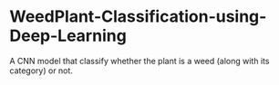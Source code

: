 # WeedPlant-Classification-using-Deep-Learning
A CNN model that classify whether the plant is a weed (along with its category) or not.

